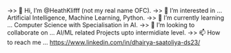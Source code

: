 ->> 👋 Hi, I’m @HeathKlifff (not my real name OFC).
->> 👀 I’m interested in ... Artificial Intelligence, Machine Learning, Python.
->> 🌱 I’m currently learning ... Computer Science with Specialisation in AI.
->> 💞️ I’m looking to collaborate on ... AI/ML related Projects upto intermidiate level.
->> 📫 How to reach me ... https://www.linkedin.com/in/dhairya-saatoliya-ds23/

<!---
HeathKlifff/HeathKlifff is a ✨ special ✨ repository because its `README.md` (this file) appears on your GitHub profile.
You can click the Preview link to take a look at your changes.
--->
